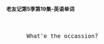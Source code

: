 #### 老友记第5季第19集-英语单词

<div style="font-size: 18px">
<br />

```
      What'e the occassion?

```
<br />
</div>
